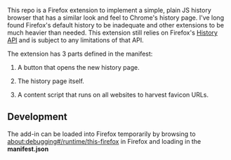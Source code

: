 This repo is a Firefox extension to implement a simple, plain JS history browser that has a similar look and feel to Chrome's history page. I've long found Firefox's default history to be inadequate and other extensions to be much heavier than needed. This extension still relies on Firefox's [History API](https://developer.mozilla.org/en-US/docs/Mozilla/Add-ons/WebExtensions/API/history) and is subject to any limitations of that API.

The extension has 3 parts defined in the manifest:

1. A button that opens the new history page.

2. The history page itself.

3. A content script that runs on all websites to harvest favicon URLs.

## Development

The add-in can be loaded into Firefox temporarily by browsing to [about:debugging#/runtime/this-firefox](about:debugging#/runtime/this-firefox) in Firefox and loading in the **manifest.json**